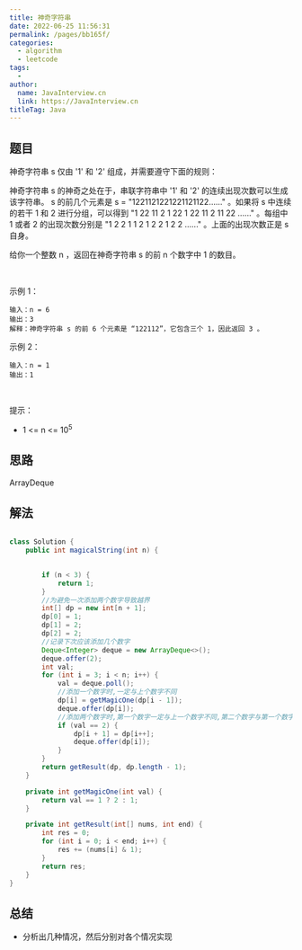 ```yaml
---
title: 神奇字符串
date: 2022-06-25 11:56:31
permalink: /pages/bb165f/
categories:
  - algorithm
  - leetcode
tags:
  - 
author: 
  name: JavaInterview.cn
  link: https://JavaInterview.cn
titleTag: Java
---
```



## 题目

神奇字符串 s 仅由 '1' 和 '2' 组成，并需要遵守下面的规则：

神奇字符串 s 的神奇之处在于，串联字符串中 '1' 和 '2' 的连续出现次数可以生成该字符串。
s 的前几个元素是 s = "1221121221221121122……" 。如果将 s 中连续的若干 1 和 2 进行分组，可以得到 "1 22 11 2 1 22 1 22 11 2 11 22 ......" 。每组中 1 或者 2 的出现次数分别是 "1 2 2 1 1 2 1 2 2 1 2 2 ......" 。上面的出现次数正是 s 自身。

给你一个整数 n ，返回在神奇字符串 s 的前 n 个数字中 1 的数目。

 

示例 1：

    输入：n = 6
    输出：3
    解释：神奇字符串 s 的前 6 个元素是 “122112”，它包含三个 1，因此返回 3 。 
示例 2：

    输入：n = 1
    输出：1
 

提示：

- 1 <= n <= 10<sup>5</sup>


## 思路

ArrayDeque

## 解法
```java

class Solution {
    public int magicalString(int n) {

    
        if (n < 3) {
            return 1;
        }
        //为避免一次添加两个数字导致越界
        int[] dp = new int[n + 1];
        dp[0] = 1;
        dp[1] = 2;
        dp[2] = 2;
        //记录下次应该添加几个数字
        Deque<Integer> deque = new ArrayDeque<>();
        deque.offer(2);
        int val;
        for (int i = 3; i < n; i++) {
            val = deque.poll();
            //添加一个数字时,一定与上个数字不同
            dp[i] = getMagicOne(dp[i - 1]);
            deque.offer(dp[i]);
            //添加两个数字时,第一个数字一定与上一个数字不同,第二个数字与第一个数字相同
            if (val == 2) {
                dp[i + 1] = dp[i++];
                deque.offer(dp[i]);
            }
        }
        return getResult(dp, dp.length - 1);
    }

    private int getMagicOne(int val) {
        return val == 1 ? 2 : 1;
    }

    private int getResult(int[] nums, int end) {
        int res = 0;
        for (int i = 0; i < end; i++) {
            res += (nums[i] & 1);
        }
        return res;
    }
}
```

## 总结

- 分析出几种情况，然后分别对各个情况实现 
